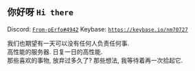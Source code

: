 ## 你好呀 `Hi there`

Discord: [`From-pErfo#4942`](https://discord.com/channels/@From-pErfo#4942)
Keybase: [`https://keybase.io/nm70727`](https://keybase.io/nm70727)

我们也期望有一天可以没有任何人负责任何事.  
高性能的服务器. 日复一日的高性能.  
那些喜欢的事物, 放弃过多久了? 那些想法, 我等待着再一次拾起它.  

